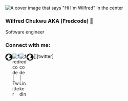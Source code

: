 ![A cover image that says "Hi I'm Wilfred" in the center](https://res.cloudinary.com/drowlz6be/image/upload/v1594448416/githubreadme/web-text-1591060_1_hiucrv.jpg)
### Wilfred Chukwu AKA [Fredcode] 👋

Software engineer

### Connect with me:

[<img align="left" alt="fredcodee.github.io/portfolio/" width="22px" src="https://raw.githubusercontent.com/iconic/open-iconic/master/svg/globe.svg" />][website]
[<img align="left" alt="fredcode | Twitter" width="22px" src="https://cdn.jsdelivr.net/npm/simple-icons@v3/icons/twitter.svg" />][twitter]
[<img align="left" alt="fredcode | LinkedIn" width="22px" src="https://cdn.jsdelivr.net/npm/simple-icons@v3/icons/linkedin.svg" />][linkedin]
[<img align="left" alt="dev.to/fredcode" width="22px" src="https://raw.githubusercontent.com/iconic/open-iconic/master/svg/globe.svg" />][Blog]

<br />

[website]: https://fredcodee.github.io/portfolio/
[Blog]: https://thefredcode.com/blog
[linkedin]: https://www.linkedin.com/in/wilfred-chukwu-891830174/

